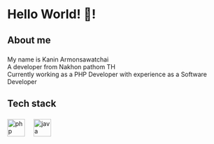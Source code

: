 <h1 align="left">Hello World! 👋!</h1>

###

<h2 align="left">About me</h2>

###

<p align="left">My name is Kanin Armonsawatchai <br>A developer from Nakhon pathom TH<br>Currently working as a PHP Developer with experience as a Software Developer</p>

###

<h2 align="left">Tech stack</h2>

###

<div align="left">
  <img src="https://cdn.jsdelivr.net/gh/devicons/devicon/icons/php/php-original.svg" height="40" alt="php logo"  />
  <img width="12" />
  <img src="https://cdn.jsdelivr.net/gh/devicons/devicon/icons/java/java-original.svg" height="40" alt="java logo"  />
</div>

###
